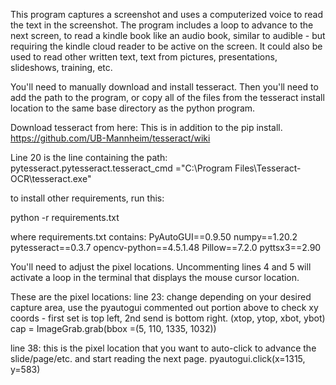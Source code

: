 This program captures a screenshot and uses a computerized voice to read the text in the screenshot.  The program includes a loop to advance to the next screen, to read a kindle book like an audio book, similar to audible - but requiring the kindle cloud reader to be active on the screen.  It could also be used to read other written text, text from pictures, presentations, slideshows, training, etc.

You'll need to manually download and install tesseract.  Then you'll need to add the path to the program, or copy all of the files from the tesseract install location to the same base directory as the python program.

Download tesseract from here:  This is in addition to the pip install.
https://github.com/UB-Mannheim/tesseract/wiki

Line 20 is the line containing the path:
pytesseract.pytesseract.tesseract_cmd ="C:\\Program Files\\Tesseract-OCR\\tesseract.exe"

to install other requirements, run this:

python -r requirements.txt

where requirements.txt contains:
PyAutoGUI==0.9.50
numpy==1.20.2
pytesseract==0.3.7
opencv-python==4.5.1.48
Pillow==7.2.0
pyttsx3==2.90

You'll need to adjust the pixel locations. Uncommenting lines 4 and 5 will activate a loop in the terminal that displays the mouse cursor location.

These are the pixel locations:
line 23:
change depending on your desired capture area, use the pyautogui commented out portion above to check xy coords - first set is top left, 2nd send is bottom right. (xtop, ytop, xbot, ybot)
    cap = ImageGrab.grab(bbox =(5, 110, 1335, 1032))
	
line 38:
this is the pixel location that you want to auto-click to advance the slide/page/etc. and start reading the next page.
pyautogui.click(x=1315, y=583)  

